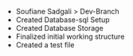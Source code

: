 * Soufiane Sadgali > Dev-Branch
* Created Database-sql Setup
* Created Database Storage
* Finalized initial working structure
* Created a test file
